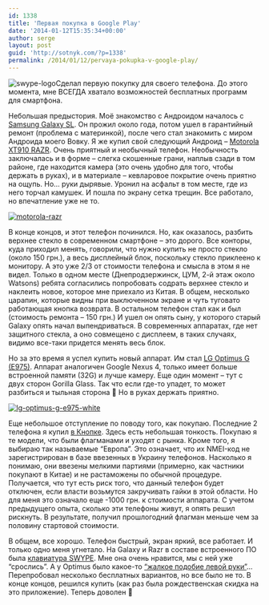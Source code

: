 ```yaml
---
id: 1338
title: 'Первая покупка в Google Play'
date: '2014-01-12T15:35:34+00:00'
author: serge
layout: post
guid: 'http://sotnyk.com/?p=1338'
permalink: /2014/01/12/pervaya-pokupka-v-google-play/
---
```


![swype-logo](https://sotnyk.github.io/wp-content/uploads/2014/01/swype-logo.png)Сделал первую покупку для своего телефона. До этого момента, мне ВСЕГДА хватало возможностей бесплатных программ для смартфона.

Небольшая предыстория. Моё знакомство с Андроидом началось с [Samsung Galaxy SL](https://sotnyk.github.io/2011/05/16/motorola-goodbye-android-hell/). Он прожил около года, потом ушел в гарантийный ремонт (проблема с материнкой), после чего стал знакомить с миром Андроида моего Вовку. Я же купил свой следующий Андроид – [Motorola XT910 RAZR](http://www.gsmarena.com/motorola_razr_xt910-pictures-4273.php). Очень приятный и необычный телефон. Необычность заключалась и в форме – слегка скошенные грани, наплыв сзади в том районе, где находится камера (это очень удобно для того, чтобы держать в руках), и в материале – кевларовое покрытие очень приятно на ощупь. Но… руки дырявые. Уронил на асфальт в том месте, где из него торчал камушек. И пошла по экрану сетка трещин. Все работало, но впечатление уже не то.

[![motorola-razr](https://sotnyk.github.io/wp-content/uploads/2014/01/motorola-razr-300x203.jpg)](https://sotnyk.github.io/wp-content/uploads/2014/01/motorola-razr.jpg)

В конце концов, и этот телефон починился. Но, как оказалось, разбить верхнее стекло в современном смартфоне – это дорого. Все конторы, куда приходил менять, говорили, что нужно купить не просто стекло (около 150 грн.), а весь дисплейный блок, поскольку стекло приклеено к монитору. А это уже 2/3 от стоимости телефона и смысла в этом я не видел. Только в одном месте (Днепродзержинск, ЦУМ, 2-й этаж около Watsons) ребята согласились попробовать содрать верхнее стекло и наклеить новое, которое мне приехало из Китая. В общем, несколько царапин, которые видны при выключенном экране и чуть туговато работающая кнопка возврата. В остальном телефон стал как и был (стоимость ремонта – 150 грн.) И ушел он опять сыну, у которого старый Galaxy опять начал выпендриваться. В современных аппаратах, где нет защитного стекла, а оно совмещено с дисплеем, в таких случаях, видимо все-таки придется менять весь блок.

Но за это время я успел купить новый аппарат. Им стал [LG Optimus G (E975)](http://www.gsmarena.com/lg_optimus_g_e975-pictures-4941.php). Аппарат аналогичен Google Nexus 4, только имеет больше встроенной памяти (32G) и лучше камеру. Еще один момент – тут с двух сторон Gorilla Glass. Так что если где-то упадет, то может разбиться и тыльная сторона 🙂 Но в руках держать приятно.

[![lg-optimus-g-e975-white](https://sotnyk.github.io/wp-content/uploads/2014/01/lg-optimus-g-e975-white-300x260.jpg)](https://sotnyk.github.io/wp-content/uploads/2014/01/lg-optimus-g-e975-white.jpg)

Еще небольшое отступление по поводу того, как покупаю. Последние 2 телефона я купил [в Кнопке](http://knopka.ua/category/mobilnye-telefony-i-smartfony/). Здесь есть небольшая тонкость. Покупаю я те модели, что были флагманами и уходят с рынка. Кроме того, я выбираю так называемые “Европа”. Это означает, что их NMEI-код не зарегистрирован в базе ввезенных в Украину телефонов. Насколько я понимаю, они ввезены мелкими партиями (примерно, как частники покупают в Китае) и не растаможены по обычной процедуре. Получается, что тут есть риск того, что данный телефон будет отключен, если власти возьмутся закручивать гайки в этой области. Но для меня это означало еще -1000 грн. к стоимости аппарата. С учетом предыдущего опыта, сколько эти телефоны живут, я опять решил рискнуть. В результате, получил прошлогодний флагман меньше чем за половину стартовой стоимости.

В общем, все хорошо. Телефон быстрый, экран яркий, все работает. И только одно меня угнетало. На Galaxy и Razr в составе встроенного ПО была [клавиатура SWYPE](https://play.google.com/store/apps/details?id=com.nuance.swype.dtc). Мне она очень нравится, мы с ней уже “срослись”. А у Optimus было какое-то [“жалкое подобие левой руки”](http://www.tveedo.ru/humor/38/281.html)… Перепробовал несколько бесплатных вариантов, но все было не то. В конце концов, решился купить (как раз была рождественская скидка на это приложение). Теперь доволен 🙂